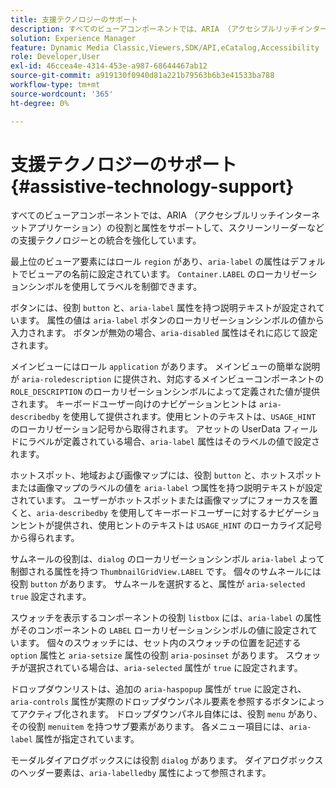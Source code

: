 ```yaml
---
title: 支援テクノロジーのサポート
description: すべてのビューアコンポーネントでは、ARIA （アクセシブルリッチインターネットアプリケーション）の役割と属性をサポートして、スクリーンリーダーなどの支援テクノロジーとの統合を強化しています。
solution: Experience Manager
feature: Dynamic Media Classic,Viewers,SDK/API,eCatalog,Accessibility
role: Developer,User
exl-id: 46ccea4e-4314-453e-a987-68644467ab12
source-git-commit: a919130f0940d81a221b79563b6b3e41533ba788
workflow-type: tm+mt
source-wordcount: '365'
ht-degree: 0%

---
```


# 支援テクノロジーのサポート{#assistive-technology-support}

すべてのビューアコンポーネントでは、ARIA （アクセシブルリッチインターネットアプリケーション）の役割と属性をサポートして、スクリーンリーダーなどの支援テクノロジーとの統合を強化しています。

最上位のビューア要素にはロール `region` があり、`aria-label` の属性はデフォルトでビューアの名前に設定されています。 `Container.LABEL` のローカリゼーションシンボルを使用してラベルを制御できます。

ボタンには、役割 `button` と、`aria-label` 属性を持つ説明テキストが設定されています。 属性の値は `aria-label` ボタンのローカリゼーションシンボルの値から入力されます。 ボタンが無効の場合、`aria-disabled` 属性はそれに応じて設定されます。

メインビューにはロール `application` があります。 メインビューの簡単な説明が `aria-roledescription` に提供され、対応するメインビューコンポーネントの `ROLE_DESCRIPTION` のローカリゼーションシンボルによって定義された値が提供されます。 キーボードユーザー向けのナビゲーションヒントは `aria-describedby` を使用して提供されます。使用ヒントのテキストは、`USAGE_HINT` のローカリゼーション記号から取得されます。 アセットの UserData フィールドにラベルが定義されている場合、`aria-label` 属性はそのラベルの値で設定されます。

ホットスポット、地域および画像マップには、役割 `button` と、ホットスポットまたは画像マップのラベルの値を `aria-label` つ属性を持つ説明テキストが設定されています。 ユーザーがホットスポットまたは画像マップにフォーカスを置くと、`aria-describedby` を使用してキーボードユーザーに対するナビゲーションヒントが提供され、使用ヒントのテキストは `USAGE_HINT` のローカライズ記号から得られます。

サムネールの役割は、`dialog` のローカリゼーションシンボル `aria-label` よって制御される属性を持つ `ThumbnailGridView.LABEL` です。 個々のサムネールには役割 `button` があります。 サムネールを選択すると、属性が `aria-selected` `true` 設定されます。

スウォッチを表示するコンポーネントの役割 `listbox` には、`aria-label` の属性がそのコンポーネントの `LABEL` ローカリゼーションシンボルの値に設定されています。 個々のスウォッチには、セット内のスウォッチの位置を記述する `option` 属性と `aria-setsize` 属性の役割 `aria-posinset` があります。 スウォッチが選択されている場合は、`aria-selected` 属性が `true` に設定されます。

ドロップダウンリストは、追加の `aria-haspopup` 属性が `true` に設定され、`aria-controls` 属性が実際のドロップダウンパネル要素を参照するボタンによってアクティブ化されます。 ドロップダウンパネル自体には、役割 `menu` があり、その役割 `menuitem` を持つサブ要素があります。 各メニュー項目には、`aria-label` 属性が指定されています。

モーダルダイアログボックスには役割 `dialog` があります。 ダイアログボックスのヘッダー要素は、`aria-labelledby` 属性によって参照されます。
